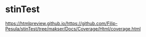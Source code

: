 # stinTest

https://htmlpreview.github.io/https://github.com/Filip-Pesula/stinTest/tree/makser/Docs/Coverage/Html/coverage.html
